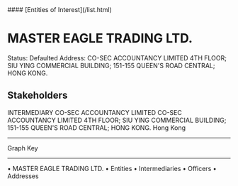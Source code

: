<link rel="stylesheet" type="text/css" href="../../assets/style.css">
#### [Entities of Interest](/list.html)

# MASTER EAGLE TRADING LTD.
Status: Defaulted
Address: CO-SEC ACCOUNTANCY LIMITED 4TH FLOOR; SIU YING COMMERCIAL BUILDING; 151-155 QUEEN'S ROAD CENTRAL; HONG KONG.

## Stakeholders
INTERMEDIARY
CO-SEC ACCOUNTANCY LIMITED
CO-SEC ACCOUNTANCY LIMITED 4TH FLOOR; SIU YING COMMERCIAL BUILDING; 151-155 QUEEN'S ROAD CENTRAL; HONG KONG.
Hong Kong




---



<div class="legend">
Graph Key
<hr>
<span class="focus">• MASTER EAGLE TRADING LTD.</span>
<span class="entity">• Entities</span>
<span class="intermediary">• Intermediaries</span>
<span class="officer">• Officers</span>
<span class="address">• Addresses</span>
</div>


<img src="http://eoi-graphs.s3-website-eu-west-1.amazonaws.com/MASTER_EAGLE_TRADING_LTD..png" alt="">

